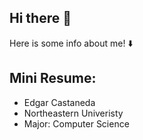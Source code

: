 ## Hi there 👋
Here is some info about me! ⬇️
<!-- **Ga8ilan/Ga8ilan** is a ✨ _special_ ✨ repository because its `README.md` (this file) appears on your GitHub profile. -->

## Mini Resume:
- Edgar Castaneda
- Northeastern Univeristy
- Major: Computer Science


